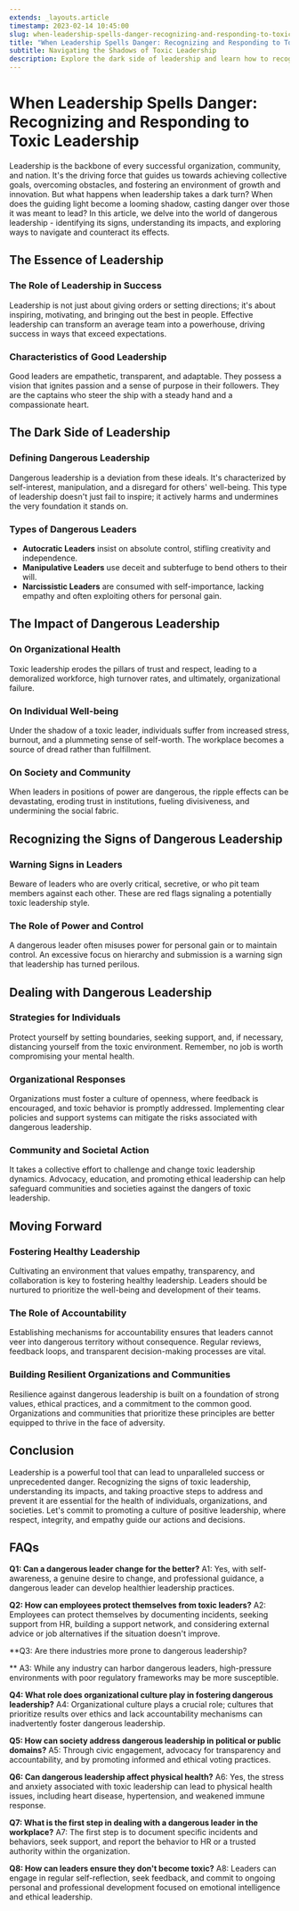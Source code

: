 ```yaml
---
extends: _layouts.article
timestamp: 2023-02-14 10:45:00
slug: when-leadership-spells-danger-recognizing-and-responding-to-toxic-leadership
title: "When Leadership Spells Danger: Recognizing and Responding to Toxic Leadership"
subtitle: Navigating the Shadows of Toxic Leadership
description: Explore the dark side of leadership and learn how to recognize, react to, and prevent the dangers of toxic leadership practices. This article delves into the signs of dangerous leadership, its impacts on individuals and organizations, and provides strategies for fostering a culture of positive leadership.
---
```


# When Leadership Spells Danger: Recognizing and Responding to Toxic Leadership

Leadership is the backbone of every successful organization, community, and nation. It's the driving force that guides us towards achieving collective goals, overcoming obstacles, and fostering an environment of growth and innovation. But what happens when leadership takes a dark turn? When does the guiding light become a looming shadow, casting danger over those it was meant to lead? In this article, we delve into the world of dangerous leadership - identifying its signs, understanding its impacts, and exploring ways to navigate and counteract its effects.

## The Essence of Leadership

### The Role of Leadership in Success
Leadership is not just about giving orders or setting directions; it's about inspiring, motivating, and bringing out the best in people. Effective leadership can transform an average team into a powerhouse, driving success in ways that exceed expectations.

### Characteristics of Good Leadership
Good leaders are empathetic, transparent, and adaptable. They possess a vision that ignites passion and a sense of purpose in their followers. They are the captains who steer the ship with a steady hand and a compassionate heart.

## The Dark Side of Leadership

### Defining Dangerous Leadership
Dangerous leadership is a deviation from these ideals. It's characterized by self-interest, manipulation, and a disregard for others' well-being. This type of leadership doesn't just fail to inspire; it actively harms and undermines the very foundation it stands on.

### Types of Dangerous Leaders
- **Autocratic Leaders** insist on absolute control, stifling creativity and independence.
- **Manipulative Leaders** use deceit and subterfuge to bend others to their will.
- **Narcissistic Leaders** are consumed with self-importance, lacking empathy and often exploiting others for personal gain.

## The Impact of Dangerous Leadership

### On Organizational Health
Toxic leadership erodes the pillars of trust and respect, leading to a demoralized workforce, high turnover rates, and ultimately, organizational failure.

### On Individual Well-being
Under the shadow of a toxic leader, individuals suffer from increased stress, burnout, and a plummeting sense of self-worth. The workplace becomes a source of dread rather than fulfillment.

### On Society and Community
When leaders in positions of power are dangerous, the ripple effects can be devastating, eroding trust in institutions, fueling divisiveness, and undermining the social fabric.

## Recognizing the Signs of Dangerous Leadership

### Warning Signs in Leaders
Beware of leaders who are overly critical, secretive, or who pit team members against each other. These are red flags signaling a potentially toxic leadership style.

### The Role of Power and Control
A dangerous leader often misuses power for personal gain or to maintain control. An excessive focus on hierarchy and submission is a warning sign that leadership has turned perilous.

## Dealing with Dangerous Leadership

### Strategies for Individuals
Protect yourself by setting boundaries, seeking support, and, if necessary, distancing yourself from the toxic environment. Remember, no job is worth compromising your mental health.

### Organizational Responses
Organizations must foster a culture of openness, where feedback is encouraged, and toxic behavior is promptly addressed. Implementing clear policies and support systems can mitigate the risks associated with dangerous leadership.

### Community and Societal Action
It takes a collective effort to challenge and change toxic leadership dynamics. Advocacy, education, and promoting ethical leadership can help safeguard communities and societies against the dangers of toxic leadership.

## Moving Forward

### Fostering Healthy Leadership
Cultivating an environment that values empathy, transparency, and collaboration is key to fostering healthy leadership. Leaders should be nurtured to prioritize the well-being and development of their teams.

### The Role of Accountability
Establishing mechanisms for accountability ensures that leaders cannot veer into dangerous territory without consequence. Regular reviews, feedback loops, and transparent decision-making processes are vital.

### Building Resilient Organizations and Communities
Resilience against dangerous leadership is built on a foundation of strong values, ethical practices, and a commitment to the common good. Organizations and communities that prioritize these principles are better equipped to thrive in the face of adversity.

## Conclusion

Leadership is a powerful tool that can lead to unparalleled success or unprecedented danger. Recognizing the signs of toxic leadership, understanding its impacts, and taking proactive steps to address and prevent it are essential for the health of individuals, organizations, and societies. Let's commit to promoting a culture of positive leadership, where respect, integrity, and empathy guide our actions and decisions.

## FAQs

**Q1: Can a dangerous leader change for the better?**
A1: Yes, with self-awareness, a genuine desire to change, and professional guidance, a dangerous leader can develop healthier leadership practices.

**Q2: How can employees protect themselves from toxic leaders?**
A2: Employees can protect themselves by documenting incidents, seeking support from HR, building a support network, and considering external advice or job alternatives if the situation doesn't improve.

**Q3: Are there industries more prone to dangerous leadership?

**
A3: While any industry can harbor dangerous leaders, high-pressure environments with poor regulatory frameworks may be more susceptible.

**Q4: What role does organizational culture play in fostering dangerous leadership?**
A4: Organizational culture plays a crucial role; cultures that prioritize results over ethics and lack accountability mechanisms can inadvertently foster dangerous leadership.

**Q5: How can society address dangerous leadership in political or public domains?**
A5: Through civic engagement, advocacy for transparency and accountability, and by promoting informed and ethical voting practices.

**Q6: Can dangerous leadership affect physical health?**
A6: Yes, the stress and anxiety associated with toxic leadership can lead to physical health issues, including heart disease, hypertension, and weakened immune response.

**Q7: What is the first step in dealing with a dangerous leader in the workplace?**
A7: The first step is to document specific incidents and behaviors, seek support, and report the behavior to HR or a trusted authority within the organization.

**Q8: How can leaders ensure they don't become toxic?**
A8: Leaders can engage in regular self-reflection, seek feedback, and commit to ongoing personal and professional development focused on emotional intelligence and ethical leadership.
